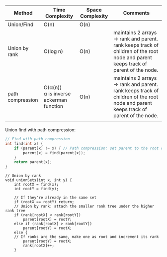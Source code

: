 
| Method           | Time Complexity                           | Space Complexity | Comments                                                                                                                           |
| ---------------- | ----------------------------------------- | ---------------- | ---------------------------------------------------------------------------------------------------------------------------------- |
| Union/Find       | O(n)                                      | O(n)             |                                                                                                                                    |
| Union by rank    | O(log n)                                  | O(n)             | maintains 2 arrays -> rank and parent. rank keeps track of children of the root node and parent keeps track of parent of the node. |
| path compression | O(α(n))<br>α is inverse ackerman function | O(n)             | maintains 2 arrays -> rank and parent. rank keeps track of children of the root node and parent keeps track of parent of the node. |
|                  |                                           |                  |                                                                                                                                    |

Union find with path compression:
```c++
// Find with path compression 
int find(int x) { 
	if (parent[x] != x) { // Path compression: set parent to the root directly 
		parent[x] = find(parent[x]); 
	} 
	return parent[x]; 
}
```
```
// Union by rank 
void unionSets(int x, int y) { 
	int rootX = find(x); 
	int rootY = find(y); 
	
	// If they're already in the same set 
	if (rootX == rootY) return;
	// Union by rank: attach the smaller rank tree under the higher rank tree 
	if (rank[rootX] < rank[rootY]) 
		parent[rootX] = rootY;
	else if (rank[rootX] > rank[rootY]) 
		parent[rootY] = rootX;
	else { 
	// If ranks are the same, make one as root and increment its rank 
		parent[rootY] = rootX; 
		rank[rootX]++; 
	}
```